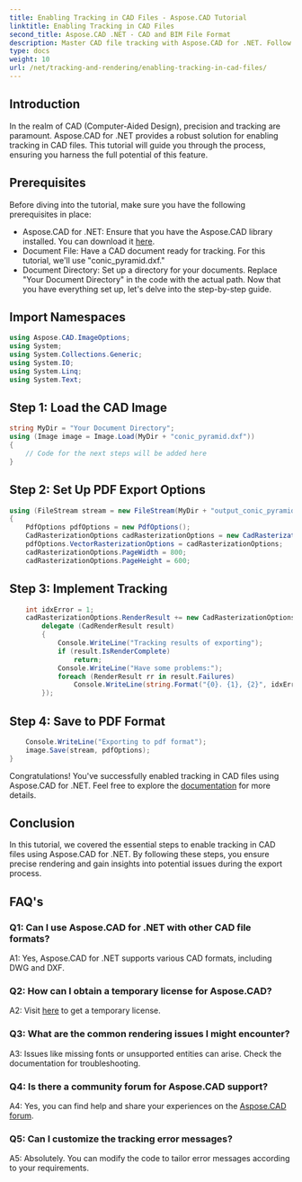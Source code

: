 ```yaml
---
title: Enabling Tracking in CAD Files - Aspose.CAD Tutorial
linktitle: Enabling Tracking in CAD Files
second_title: Aspose.CAD .NET - CAD and BIM File Format
description: Master CAD file tracking with Aspose.CAD for .NET. Follow our step-by-step guide for precise rendering and error tracking. Download now!
type: docs
weight: 10
url: /net/tracking-and-rendering/enabling-tracking-in-cad-files/
---
```

## Introduction

In the realm of CAD (Computer-Aided Design), precision and tracking are paramount. Aspose.CAD for .NET provides a robust solution for enabling tracking in CAD files. This tutorial will guide you through the process, ensuring you harness the full potential of this feature.

## Prerequisites

Before diving into the tutorial, make sure you have the following prerequisites in place:
- Aspose.CAD for .NET: Ensure that you have the Aspose.CAD library installed. You can download it [here](https://releases.aspose.com/cad/net/).
- Document File: Have a CAD document ready for tracking. For this tutorial, we'll use "conic_pyramid.dxf."
- Document Directory: Set up a directory for your documents. Replace "Your Document Directory" in the code with the actual path.
Now that you have everything set up, let's delve into the step-by-step guide.

## Import Namespaces

```csharp
using Aspose.CAD.ImageOptions;
using System;
using System.Collections.Generic;
using System.IO;
using System.Linq;
using System.Text;
```

## Step 1: Load the CAD Image

```csharp
string MyDir = "Your Document Directory";
using (Image image = Image.Load(MyDir + "conic_pyramid.dxf"))
{
    // Code for the next steps will be added here
}
```

## Step 2: Set Up PDF Export Options

```csharp
using (FileStream stream = new FileStream(MyDir + "output_conic_pyramid.pdf", FileMode.Create))
{
    PdfOptions pdfOptions = new PdfOptions();
    CadRasterizationOptions cadRasterizationOptions = new CadRasterizationOptions();
    pdfOptions.VectorRasterizationOptions = cadRasterizationOptions;
    cadRasterizationOptions.PageWidth = 800;
    cadRasterizationOptions.PageHeight = 600;
```

## Step 3: Implement Tracking

```csharp
    int idxError = 1;
    cadRasterizationOptions.RenderResult += new CadRasterizationOptions.CadRenderHandler(
        delegate (CadRenderResult result)
        {
            Console.WriteLine("Tracking results of exporting");
            if (result.IsRenderComplete)
                return;
            Console.WriteLine("Have some problems:");
            foreach (RenderResult rr in result.Failures)
                Console.WriteLine(string.Format("{0}. {1}, {2}", idxError++, rr.RenderCode.ToString(), rr.Message));
        });
```

## Step 4: Save to PDF Format

```csharp
    Console.WriteLine("Exporting to pdf format");
    image.Save(stream, pdfOptions);
}
```

Congratulations! You've successfully enabled tracking in CAD files using Aspose.CAD for .NET. Feel free to explore the [documentation](https://reference.aspose.com/cad/net/) for more details.

## Conclusion

In this tutorial, we covered the essential steps to enable tracking in CAD files using Aspose.CAD for .NET. By following these steps, you ensure precise rendering and gain insights into potential issues during the export process.

## FAQ's

### Q1: Can I use Aspose.CAD for .NET with other CAD file formats?

A1: Yes, Aspose.CAD for .NET supports various CAD formats, including DWG and DXF.

### Q2: How can I obtain a temporary license for Aspose.CAD?

A2: Visit [here](https://purchase.aspose.com/temporary-license/) to get a temporary license.

### Q3: What are the common rendering issues I might encounter?

A3: Issues like missing fonts or unsupported entities can arise. Check the documentation for troubleshooting.

### Q4: Is there a community forum for Aspose.CAD support?

A4: Yes, you can find help and share your experiences on the [Aspose.CAD forum](https://forum.aspose.com/c/cad/19).

### Q5: Can I customize the tracking error messages?

A5: Absolutely. You can modify the code to tailor error messages according to your requirements.
